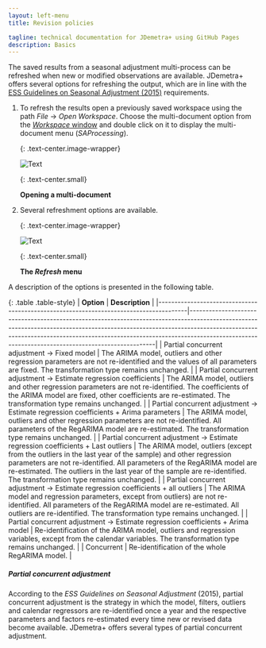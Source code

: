```yaml
---
layout: left-menu
title: Revision policies

tagline: technical documentation for JDemetra+ using GitHub Pages
description: Basics
---
```


The saved results from a seasonal adjustment multi-process can be
refreshed when new or modified observations are available. JDemetra+
offers several options for refreshing the output, which are in line with
the [ESS Guidelines on Seasonal Adjustment (2015)](https://ec.europa.eu/eurostat/documents/3859598/6830795/KS-GQ-15-001-EN-N.pdf/d8f1e5f5-251b-4a69-93e3-079031b74bd3) 
requirements.

1.  To refresh the results open a previously saved workspace using the
    path *File* → *Open Workspace*. Choose the multi-document option from the
    [*Workspace* window](../reference-manual/workspace.html) and double click on it to display the
    multi-document menu (*SAProcessing*).

	{: .text-center.image-wrapper}

	![Text](/assets/img/user-guide/UDimage21.jpg)

	{: .text-center.small}

	**Opening a multi-document**

1.  Several refreshment options are available.

	{: .text-center.image-wrapper}

	![Text](/assets/img/user-guide/UDimage22.jpg)

	{: .text-center.small}

	**The *Refresh* menu**

A description of the options is presented in the following
table.

{: .table .table-style}
| **Option**                                                                            | **Description**                                                                                                                                                                                                                                                                                                 |
|---------------------------------------------------------------------------------------|-------------------------------------------------------------------------------------------------------------------------------------------------------------------------------------------------------------------------------------------------------------------------------------------------------------|
| Partial concurrent adjustment → Fixed model                                           | The ARIMA model, outliers and other regression parameters are not re-identified and the values of all parameters are fixed. The transformation type remains unchanged.                                                                                                                                      |
| Partial concurrent adjustment → Estimate regression coefficients                      | The ARIMA model, outliers and other regression parameters are not re-identified. The coefficients of the ARIMA model are fixed, other coefficients are re-estimated. The transformation type remains unchanged.                                                                                             |
| Partial concurrent adjustment → Estimate regression coefficients + Arima parameters   | The ARIMA model, outliers and other regression parameters are not re-identified. All parameters of the RegARIMA model are re-estimated. The transformation type remains unchanged.                                                                                                                          |
| Partial concurrent adjustment → Estimate regression coefficients + Last outliers      | The ARIMA model, outliers (except from the outliers in the last year of the sample) and other regression parameters are not re-identified. All parameters of the RegARIMA model are re-estimated. The outliers in the last year of the sample are re-identified. The transformation type remains unchanged. |
| Partial concurrent adjustment → Estimate regression coefficients + all outliers       | The ARIMA model and regression parameters, except from outliers) are not re-identified. All parameters of the RegARIMA model are re-estimated. All outliers are re-identified. The transformation type remains unchanged.                                                                                   |
| Partial concurrent adjustment → Estimate regression coefficients + Arima model        | Re-identification of the ARIMA model, outliers and regression variables, except from the calendar variables. The transformation type remains unchanged.                                                                                                                                                     |
| Concurrent                                                                            | Re-identification of the whole RegARIMA model.                                                                                                                                                                                                                                                                 |



##### **Partial concurrent adjustment**

According to the *ESS Guidelines on Seasonal Adjustment* (2015), partial
concurrent adjustment is the strategy in which the model, filters,
outliers and calendar regressors are re-identified once a year and the
respective parameters and factors re-estimated every time new or
revised data become available. JDemetra+ offers several types of partial
concurrent adjustment.
